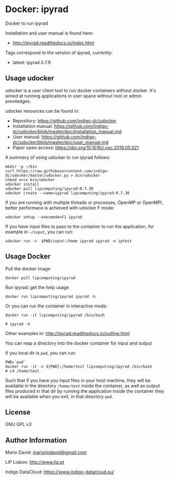 # Docker: ipyrad

Docker to run ipyrad

Installation and user manual is found here:
* http://ipyrad.readthedocs.io/index.html

Tags correspond to the version of ipyrad, currently:

* latest: ipyrad 0.7.9

## Usage udocker

udocker is a user client tool to run docker containers without docker.
It's aimed at running applications in user space without root or admin previledges.

udocker resources can be found in:

* Repository: https://github.com/indigo-dc/udocker
* Installation manual: https://github.com/indigo-dc/udocker/blob/master/doc/installation_manual.md
* User manual: https://github.com/indigo-dc/udocker/blob/master/doc/user_manual.md
* Paper open access: https://doi.org/10.1016/j.cpc.2018.05.021

A summary of using udocker to run ipyrad follows:

    mkdir -p ~/bin
    curl https://raw.githubusercontent.com/indigo-dc/udocker/master/udocker.py > bin/udocker
    chmod u+rx bin/udocker
    udocker install
    udocker pull lipcomputing/ipyrad:0.7.30
    udocker create --name=ipyrad lipcomputing/ipyrad:0.7.30

If you are running with multiple threads or processes, OpenMP or OpenMPI, better
performace is acheived with udocker F mode:

    udocker setup --execmode=F1 ipyrad

If you have input files to pass to the container to run the application, for
example in `~/input`, you can run:

    udocker run -v  $PWD/input:/home ipyrad ipyrad -n iptest


## Usage Docker

Pull the docker image

```
docker pull lipcomputing/ipyrad
```

Run ipyrad: get the help usage

```
docker run lipcomputing/ipyrad ipyrad -h
```

Or you can run the container in interactive mode:

```
docker run -it lipcomputing/ipyrad /bin/bash

# ipyrad -h
```

Other examples in: http://ipyrad.readthedocs.io/outline.html 

You can map a directory into the docker container for input and output

If you local dir is `pwd`, you can run:

```
PWD=`pwd`
docker run -it -v ${PWD}:/home/test lipcomputing/ipyrad /bin/bash
# cd /home/test
```

Such that if you have you input files in your host machine, they will be
available in the directory `/home/test` inside the container, as well as
output files produced in that dir by running the application inside the container
they will be available when you exit, in that directory `pwd`.

## License

GNU GPL v3

## Author Information

Mario David: <mariojmdavid@gmail.com>

LIP Lisbon: http://www.lip.pt

Indigo DataCloud: https://www.indigo-datacloud.eu/
